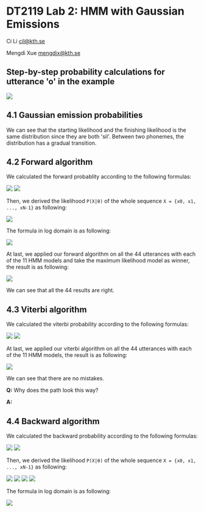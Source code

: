 # DT2119 Lab 2: HMM with Gaussian Emissions

Ci Li cil@kth.se

Mengdi Xue mengdix@kth.se

## Step-by-step probability calculations for utterance 'o' in the example

![](https://github.com/Celiali/Speech-Lab/blob/master/Lab2/figure/stepbystep_calculations.png)

## 4.1 Gaussian emission probabilities

We can see that the starting likelihood and the finishing likelihood is the same distribution since they are both 'sil'. Between two phonemes, the distribution has a gradual transition.

## 4.2 Forward algorithm

We calculated the forward probablity according to the following formulas:

<img src="http://chart.googleapis.com/chart?cht=tx&chl=%20log%5Calpha_%7B0%7D%28j%29%3Dlog%5Cpi_j%2Blog%5Cphi_j%28x_0%29" style="border:none;">

<img src="http://chart.googleapis.com/chart?cht=tx&chl=%20log%5Calpha_%7Bn%7D%28j%29%3Dlog%28%5Csum_%7Bi%7Dexp%28log%5Calpha_%7Bn-1%7D%28i%29%2Blog%20a_%7Bij%7D%29%29%2Blog%5Cphi_j%28x_n%29" style="border:none;">

Then, we derived the likelihood ```P(X|θ)``` of the whole sequence ```X = {x0, x1, ..., xN-1}``` as following:

<img src="http://chart.googleapis.com/chart?cht=tx&chl=%20P%28X%7C%5Ctheta%29%3D%5Csum_%7Bi%3D1%7D%5E%7BM%7D%5Calpha_N%28i%29" style="border:none;">

The formula in log domain is as following:

<img src="http://chart.googleapis.com/chart?cht=tx&chl=%20logP%28X%7C%5Ctheta%29%3Dlog%28%5Csum_%7Bi%3D1%7D%5E%7BM%7Dexp%28log%5Calpha_N%28i%29%29%29" style="border:none;">

At last, we applied our forward algorithm on all the 44 utterances with each of the 11 HMM models and take the maximum likelihood model as winner, the result is as following:

![](https://github.com/Celiali/Speech-Lab/blob/master/Lab2/figure/forward_44with11.png)

We can see that all the 44 results are right.

## 4.3 Viterbi algorithm

We calculated the viterbi probability according to the following formulas:

<img src="http://chart.googleapis.com/chart?cht=tx&chl=%20logV_0%28j%29%3Dlog%5Cpi_j%2Blog%5Cphi_j%28x_0%29" style="border:none;">

<img src="http://chart.googleapis.com/chart?cht=tx&chl=%20logV_n%28j%29%3D%5Cmax_%7Bi%3D0%7D%5E%7BM-1%7D%28logV_%7Bn-1%7D%28i%29%2Bloga_%7Bij%7D%29%2Blog%5Cphi_j%28x_n%29" style="border:none;">

At last, we applied our viterbi algorithm on all the 44 utterances with each of the 11 HMM models, the result is as following:

![](https://github.com/Celiali/Speech-Lab/blob/master/Lab2/figure/viterbi_44with11.png)

We can see that there are no mistakes.

**Q:** Why does the path look this way?

**A:** 

## 4.4 Backward algorithm

We calculated the backward probability according to the following formulas:

<img src="http://chart.googleapis.com/chart?cht=tx&chl=%20log%5Cbeta_%7BN-1%7D%28i%29%3D0" style="border:none;">

<img src="http://chart.googleapis.com/chart?cht=tx&chl=%20log%5Cbeta_%7Bn%7D%28i%29%3Dlog%28%5Csum_%7Bj%7Dexp%28log%20a_%7Bij%7D%2Blog%5Cphi_j%28x_%7Bn%2B1%7D%29%2Blog%5Cbeta_%7Bn%2B1%7D%28j%29%29%29" style="border:none;">

Then, we derived the likelihood ```P(X|θ)``` of the whole sequence ```X = {x0, x1, ..., xN-1}``` as following:

<img src="http://chart.googleapis.com/chart?cht=tx&chl=%20%5Cbeta_0%28i%29%3DP%28x_1%2C%20...%2C%20x_%7BN-1%7D%7Cz_0%3Ds_i%2C%20%5Ctheta%29" style="border:none;">

<img src="http://chart.googleapis.com/chart?cht=tx&chl=%20%5Cpi_i%20%3D%20P%28z_0%3Ds_i%29" style="border:none;">

<img src="http://chart.googleapis.com/chart?cht=tx&chl=%20%5Cphi_i%28x_0%29%3DP%28x_0%7Cz_0%3Ds_i%29" style="border:none;">

<img src="http://chart.googleapis.com/chart?cht=tx&chl=%20P%28x_0%2C%20x_1%2C%20...%2C%20x_%7BN-1%7D%2C%20z_0%7C%5Ctheta%29%20%3D%20P%28x_1%2C%20...%2C%20x_%7BN-1%7D%7Cz_0%3Ds_i%2C%20%5Ctheta%29P%28x_0%7Cz_0%3Ds_i%29P%28z_0%3Ds_i%29%3D%5Cbeta_0%28i%29%5Cpi_i%5Cphi_i%28x_0%29" style="border:none;">

The formula in log domain is as following:

<img src="http://chart.googleapis.com/chart?cht=tx&chl=%20P%28X%7C%5Ctheta%29%20%3D%20log%28%5Csum_%7Bi%3D1%7D%5E%7BM%7Dexp%28log%5Cbeta_0%28i%29%2Blog%5Cpi_i%2Blog%5Cphi_i%28x_0%29%29%29" style="border:none;">